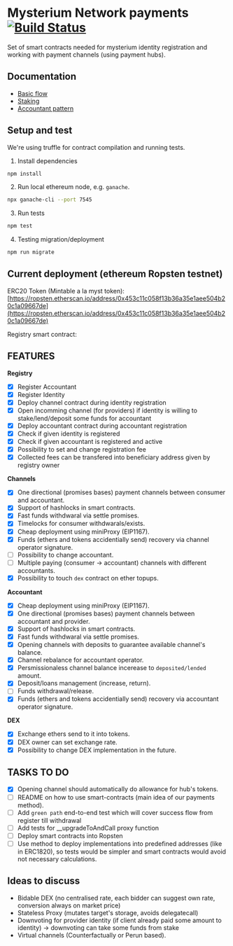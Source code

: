 # Mysterium Network payments [![Build Status](https://travis-ci.com/mysteriumnetwork/payments-smart-contracts.svg?token=t9FwiYsxwDxkJWnSMpfr&branch=master)](https://travis-ci.com/mysteriumnetwork/payments-smart-contracts)

Set of smart contracts needed for mysterium identity registration and working with payment channels (using payment hubs).

## Documentation

* [Basic flow](docs/main.md)
* [Staking](docs/staking.md)
* [Accountant pattern](docs/accountant-pattern.md)

## Setup and test

We're using truffle for contract compilation and running tests.

1. Install dependencies

```bash
npm install
```

2. Run local ethereum node, e.g. `ganache`.

```bash
npx ganache-cli --port 7545
```

3. Run tests

```bash
npm test
```

4. Testing migration/deployment
```bash
npm run migrate
```

## Current deployment (ethereum Ropsten testnet)
ERC20 Token (Mintable a la myst token): [https://ropsten.etherscan.io/address/0x453c11c058f13b36a35e1aee504b20c1a09667de](https://ropsten.etherscan.io/address/0x453c11c058f13b36a35e1aee504b20c1a09667de)

Registry smart contract:

## FEATURES

**Registry**

* [x] Register Accountant
* [x] Register Identity
* [x] Deploy channel contract during identity registration
* [x] Open incomming channel (for providers) if identity is willing to stake/lend/deposit some funds for accountant
* [x] Deploy accountant contract during accountant registration
* [x] Check if given identity is registered
* [x] Check if given accountant is registered and active
* [x] Possibility to set and change registration fee
* [x] Collected fees can be transfered into beneficiary address given by registry owner

**Channels**

* [x] One directional (promises bases) payment channels between consumer and accountant.
* [x] Support of hashlocks in smart contracts.
* [x] Fast funds withdwaral via settle promises.
* [x] Timelocks for consumer withdwarals/exists.
* [x] Cheap deployment using miniProxy (EIP1167).
* [x] Funds (ethers and tokens accidentially send) recovery via channel operator signature.
* [ ] Possibility to change accountant.
* [ ] Multiple paying (consumer -> accountant) channels with different accountants.
* [x] Possibility to touch `dex` contract on ether topups.

**Accountant**

* [x] Cheap deployment using miniProxy (EIP1167).
* [x] One directional (promises bases) payment channels between accountant and provider.
* [x] Support of hashlocks in smart contracts.
* [x] Fast funds withdwaral via settle promises.
* [x] Opening channels with deposits to guarantee available channel's balance.
* [x] Channel rebalance for accountant operator.
* [x] Persmissionaless channel balance incerease to `deposited/lended` amount.
* [x] Deposit/loans management (increase, return).
* [ ] Funds withdrawal/release.
* [x] Funds (ethers and tokens accidentially send) recovery via accountant operator signature.

**DEX**

* [x] Exchange ethers send to it into tokens.
* [x] DEX owner can set exchange rate.
* [x] Possibility to change DEX implementation in the future.

## TASKS TO DO

*[x] Opening channel should automatically do allowance for hub's tokens.
*[ ] README on how to use smart-contracts (main idea of our payments method).
*[ ] Add `green path` end-to-end test which will cover success flow from register till withdrawal
*[ ] Add tests for __upgradeToAndCall proxy function
*[ ] Deploy smart contracts into Ropsten
*[ ] Use method to deploy implementations into predefined addresses (like in ERC1820), so tests
would be simpler and smart contracts would avoid not necessary calculations.

## Ideas to discuss

* Bidable DEX (no centralised rate, each bidder can suggest own rate, conversion always on market price)
* Stateless Proxy (mutates target's storage, avoids delegatecall)
* Downvoting for provider identity (if client already paid some amount to identity) -> downvoting can take some funds from stake
* Virtual channels (Counterfactually or Perun based).
